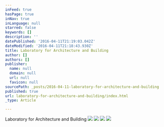 ```yaml
---
inFeed: true
hasPage: true
inNav: true
inLanguage: null
starred: false
keywords: []
description: ''
datePublished: '2016-04-11T21:19:03.042Z'
dateModified: '2016-04-11T21:18:43.930Z'
title: Laboratory for Architecture and Building
author: []
authors: []
publisher:
  name: null
  domain: null
  url: null
  favicon: null
sourcePath: _posts/2016-04-11-laboratory-for-architecture-and-building.md
published: true
url: laboratory-for-architecture-and-building/index.html
_type: Article

---
```

Laboratory for Architecture and Building
![](https://the-grid-user-content.s3-us-west-2.amazonaws.com/c28c43c8-2661-465b-b53f-c730acea4c85.jpg)
![](https://the-grid-user-content.s3-us-west-2.amazonaws.com/b956a573-0565-4954-be4a-59109369501c.jpg)
![](https://the-grid-user-content.s3-us-west-2.amazonaws.com/079f8089-b583-4007-aa86-fe98b8266b6a.jpg)
![](https://s3-us-west-2.amazonaws.com/the-grid-img/p/d41979d240e575ade813a6f1fc2abc415742ec8b.jpg)